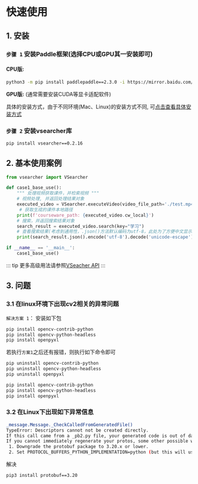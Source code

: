 # 快速使用

## 1. 安装

### `步骤 1` 安装Paddle框架(选择CPU或GPU其一安装即可)
    

#### **CPU版:**
```sh
python3 -m pip install paddlepaddle==2.3.0 -i https://mirror.baidu.com/pypi/simple
```
**GPU版:** (通常需要安装CUDA等显卡适配软件)


具体的安装方式，由于不同环境(Mac、Linux)的安装方式不同, 可[点击查看具体安装方式](https://www.paddlepaddle.org.cn/)

### `步骤 2` 安装vsearcher库
```sh
pip install vsearcher==0.2.16
```
## 2. 基本使用案例
```python
from vsearcher import VSearcher

def case1_base_use():
    """ 处理视频获取课件，并检索视频 """
    # 视频处理, 并返回处理结果对象
    executed_video = VSearcher.executeVideo(video_file_path='./test.mp4') 
     # 获取生成的课件本地路径
    print(f'courseware_path: {executed_video.cw_local}')  
    # 搜索，并返回搜索结果对象
    search_result = executed_video.search(key="学习")  
    # 查看搜索结果(考虑到通用性，.json()方法默认编码为utf-8，此处为了方便中文显示, 转码为unicode-escape)
    print(search_result.json().encode('utf-8').decode('unicode-escape')) 

if __name__ == '__main__':
    case1_base_use()

```
::: tip
更多高级用法请参照[VSeacher API](../api/)
:::

## 3. 问题

### 3.1 在linux环境下出现cv2相关的异常问题

`解决方案 1`： 安装如下包
```sh
pip install opencv-contrib-python
pip install opencv-python-headless
pip install openpyxl
```

若执行`方案1`之后还有报错，则执行如下命令即可
```sh
pip uninstall opencv-contrib-python
pip uninstall opencv-python-headless
pip uninstall openpyxl

pip install opencv-contrib-python
pip install opencv-python-headless
pip install openpyxl
```


### 3.2 在Linux下出现如下异常信息
```sh
_message.Message._CheckCalledFromGeneratedFile()
TypeError: Descriptors cannot not be created directly.
If this call came from a _pb2.py file, your generated code is out of date and must be regenerated with protoc >= 3.19.0.
If you cannot immediately regenerate your protos, some other possible workarounds are:
 1. Downgrade the protobuf package to 3.20.x or lower.
 2. Set PROTOCOL_BUFFERS_PYTHON_IMPLEMENTATION=python (but this will use pure-Python parsing and will be much slower).
```
解决
```sh
pip3 install protobuf==3.20
```